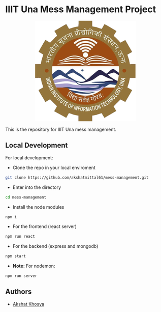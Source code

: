 # IIIT Una Mess Management Project

<p align="center">
<img src="/utils/iiitulogo.png?raw=true" alt="IIIT Una" />
</p>

This is the repository for IIIT Una mess management.

## Local Development

For local development:

-   Clone the repo in your local enviroment

```sh
git clone https://github.com/akshatmittal61/mess-management.git
```

-   Enter into the directory

```sh
cd mess-management
```

-   Install the node modules

```sh
npm i
```

-   For the frontend (react server)

```sh
npm run react
```

-   For the backend (express and mongodb)

```sh
npm start
```

-   **Note:** For nodemon:

```sh
npm run server
```

## Authors


-   [Akshat Khosya](https://github.com/akshat-khosya)
